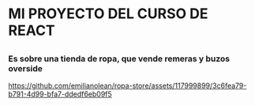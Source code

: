 # MI PROYECTO DEL CURSO DE REACT
##
### Es sobre una tienda de ropa, que vende remeras y buzos overside


https://github.com/emilianolean/ropa-store/assets/117999899/3c6fea79-b791-4d99-bfa7-ddedf6eb09f5

